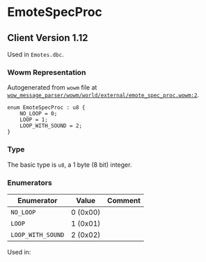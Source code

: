 # EmoteSpecProc

## Client Version 1.12

Used in `Emotes.dbc`.

### Wowm Representation

Autogenerated from `wowm` file at [`wow_message_parser/wowm/world/external/emote_spec_proc.wowm:2`](https://github.com/gtker/wow_messages/tree/main/wow_message_parser/wowm/world/external/emote_spec_proc.wowm#L2).

```rust,ignore
enum EmoteSpecProc : u8 {
    NO_LOOP = 0;
    LOOP = 1;
    LOOP_WITH_SOUND = 2;
}
```
### Type
The basic type is `u8`, a 1 byte (8 bit) integer.
### Enumerators
| Enumerator | Value  | Comment |
| --------- | -------- | ------- |
| `NO_LOOP` | 0 (0x00) |  |
| `LOOP` | 1 (0x01) |  |
| `LOOP_WITH_SOUND` | 2 (0x02) |  |

Used in:

